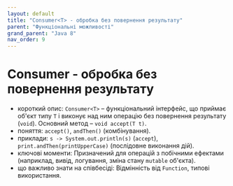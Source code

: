 ```yaml
---
layout: default
title: "Consumer<T> - обробка без повернення результату"
parent: "Функціональні можливості"
grand_parent: "Java 8"
nav_order: 9
---
```


# Consumer<T> - обробка без повернення результату

*   короткий опис: `Consumer<T>` – функціональний інтерфейс, що приймає об'єкт типу `T` і виконує над ним операцію без повернення результату (`void`). Основний метод – `void accept(T t)`.
*   поняття: `accept()`, `andThen()` (комбінування).
*   приклади: `s -> System.out.println(s)` (`accept`), `print.andThen(printUpperCase)` (послідовне виконання дій).
*   ключові моменти: Призначений для операцій з побічними ефектами (наприклад, вивід, логування, зміна стану `mutable` об'єкта).
*   що важливо знати на співбесіді: Відмінність від `Function`, типові використання.

